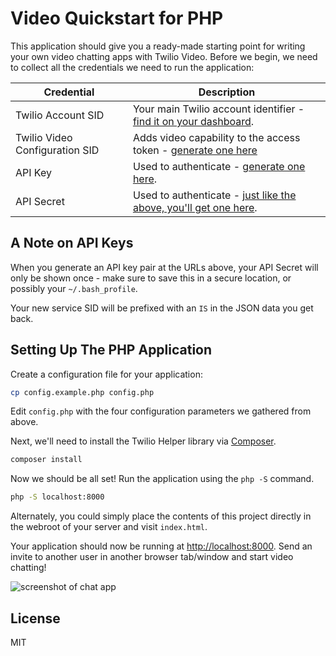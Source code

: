 # Video Quickstart for PHP

This application should give you a ready-made starting point for writing your
own video chatting apps with Twilio Video. Before we begin, we need to collect
all the credentials we need to run the application:

Credential | Description
---------- | -----------
Twilio Account SID | Your main Twilio account identifier - [find it on your dashboard](https://www.twilio.com/user/account/video).
Twilio Video Configuration SID | Adds video capability to the access token - [generate one here](https://www.twilio.com/user/account/video/profiles)
API Key | Used to authenticate - [generate one here](https://www.twilio.com/user/account/messaging/dev-tools/api-keys).
API Secret | Used to authenticate - [just like the above, you'll get one here](https://www.twilio.com/user/account/messaging/dev-tools/api-keys).

## A Note on API Keys

When you generate an API key pair at the URLs above, your API Secret will only
be shown once - make sure to save this in a secure location, 
or possibly your `~/.bash_profile`.

Your new service SID will be prefixed with an `IS` in the JSON data you get back.

## Setting Up The PHP Application

Create a configuration file for your application:

```bash
cp config.example.php config.php
```

Edit `config.php` with the four configuration parameters we gathered from above.

Next, we'll need to install the Twilio Helper library via [Composer](https://getcomposer.org/).

```bash
composer install
```

Now we should be all set! Run the application using the `php -S` command.

```bash
php -S localhost:8000
```

Alternately, you could simply place the contents of this project directly in the
webroot of your server and visit `index.html`.

Your application should now be running at [http://localhost:8000](http://localhost:8000). 
Send an invite to another user in another browser tab/window and start video chatting!

![screenshot of chat app](https://camo.githubusercontent.com/57dddb5e27dba5ac9ba64049f0cacc654cb78036/687474703a2f2f692e696d6775722e636f6d2f6e5652373046512e706e67)

## License

MIT
